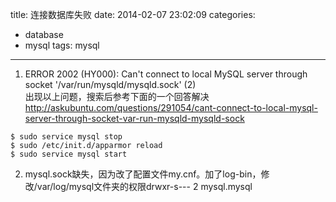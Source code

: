 title: 连接数据库失败
date: 2014-02-07 23:02:09
categories:
- database
- mysql
tags: mysql
---
1. ERROR 2002 (HY000): Can't connect to local MySQL server through socket '/var/run/mysqld/mysqld.sock' (2)  
出现以上问题，搜索后参考下面的一个回答解决
<http://askubuntu.com/questions/291054/cant-connect-to-local-mysql-server-through-socket-var-run-mysqld-mysqld-sock>
```shell
$ sudo service mysql stop
$ sudo /etc/init.d/apparmor reload
$ sudo service mysql start
```

2. mysql.sock缺失，因为改了配置文件my.cnf。加了log-bin，修改/var/log/mysql文件夹的权限drwxr-s---  2 mysql.mysql
